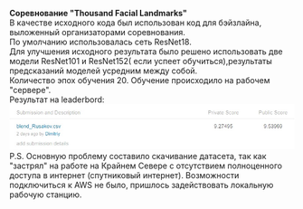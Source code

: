 **Соревнование "Thousand Facial Landmarks"**     
В качестве исходного кода был использован код для бэйзлайна, выложенный организаторами соревнования.    
По умолчанию использовалась сеть ResNet18.    
Для улучшения исходного результата было решено использовать две модели ResNet101 и ResNet152( если успеет обучиться),результаты предсказаний моделей усредним между собой.    
Количество эпох обучения 20.
Обучение происходило на рабочем "сервере".    
Результат на leaderbord:     
![](https://github.com/ShadowRus/MADE/blob/master/contest1/unsupervised-landmarks-thousand-landmarks-contest/Score.jpg)    
P.S. Основную проблему составило скачивание датасета, так как "застрял" на работе на Крайнем Севере с отсутствием полноценного доступа в интернет (спутниковый интернет). Возможности подключиться к AWS не было, пришлось задействовать локальную рабочую станцию. 

